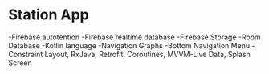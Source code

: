 # Station App

-Firebase autotention -Firebase realtime database -Firebase Storage -Room Database -Kotlin language -Navigation Graphs -Bottom Navigation Menu -Constraint Layout, RxJava, Retrofit, Coroutines, MVVM-Live Data, Splash Screen
